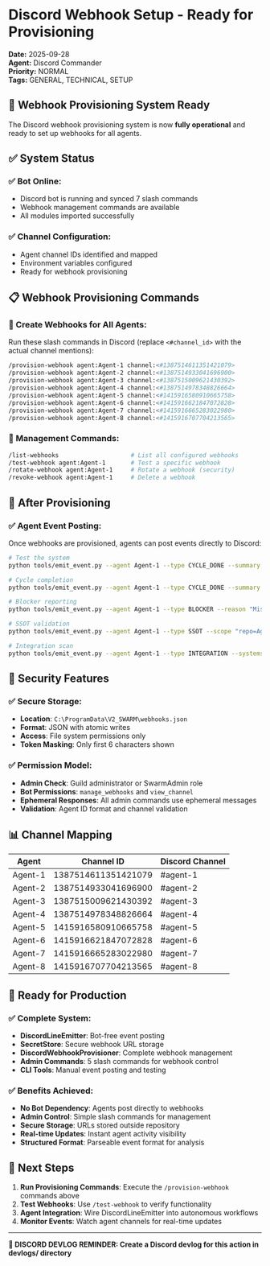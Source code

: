 # Discord Webhook Setup - Ready for Provisioning

**Date:** 2025-09-28  
**Agent:** Discord Commander  
**Priority:** NORMAL  
**Tags:** GENERAL, TECHNICAL, SETUP

## 🎯 **Webhook Provisioning System Ready**

The Discord webhook provisioning system is now **fully operational** and ready to set up webhooks for all agents.

## ✅ **System Status**

### **✅ Bot Online:**
- Discord bot is running and synced 7 slash commands
- Webhook management commands are available
- All modules imported successfully

### **✅ Channel Configuration:**
- Agent channel IDs identified and mapped
- Environment variables configured
- Ready for webhook provisioning

## 📋 **Webhook Provisioning Commands**

### **🎯 Create Webhooks for All Agents:**

Run these slash commands in Discord (replace `<#channel_id>` with the actual channel mentions):

```bash
/provision-webhook agent:Agent-1 channel:<#1387514611351421079>
/provision-webhook agent:Agent-2 channel:<#1387514933041696900>
/provision-webhook agent:Agent-3 channel:<#1387515009621430392>
/provision-webhook agent:Agent-4 channel:<#1387514978348826664>
/provision-webhook agent:Agent-5 channel:<#1415916580910665758>
/provision-webhook agent:Agent-6 channel:<#1415916621847072828>
/provision-webhook agent:Agent-7 channel:<#1415916665283022980>
/provision-webhook agent:Agent-8 channel:<#1415916707704213565>
```

### **🔧 Management Commands:**

```bash
/list-webhooks                    # List all configured webhooks
/test-webhook agent:Agent-1       # Test a specific webhook
/rotate-webhook agent:Agent-1     # Rotate a webhook (security)
/revoke-webhook agent:Agent-1     # Delete a webhook
```

## 🚀 **After Provisioning**

### **✅ Agent Event Posting:**

Once webhooks are provisioned, agents can post events directly to Discord:

```bash
# Test the system
python tools/emit_event.py --agent Agent-1 --type CYCLE_DONE --summary "Testing webhook system" --next "Continue development"

# Cycle completion
python tools/emit_event.py --agent Agent-1 --type CYCLE_DONE --summary "Processed inbox(5), claimed 1 task" --next "Continue autonomous ops"

# Blocker reporting
python tools/emit_event.py --agent Agent-1 --type BLOCKER --reason "Missing API key" --need "Set environment variable" --severity high

# SSOT validation
python tools/emit_event.py --agent Agent-1 --type SSOT --scope "repo=Agent_Cellphone_V2" --passed

# Integration scan
python tools/emit_event.py --agent Agent-1 --type INTEGRATION --systems "discord,webhook" --depth 2 --result "All systems operational"
```

## 🔐 **Security Features**

### **✅ Secure Storage:**
- **Location**: `C:\ProgramData\V2_SWARM\webhooks.json`
- **Format**: JSON with atomic writes
- **Access**: File system permissions only
- **Token Masking**: Only first 6 characters shown

### **✅ Permission Model:**
- **Admin Check**: Guild administrator or SwarmAdmin role
- **Bot Permissions**: `manage_webhooks` and `view_channel`
- **Ephemeral Responses**: All admin commands use ephemeral messages
- **Validation**: Agent ID format and channel validation

## 📊 **Channel Mapping**

| Agent | Channel ID | Discord Channel |
|-------|------------|-----------------|
| Agent-1 | 1387514611351421079 | #agent-1 |
| Agent-2 | 1387514933041696900 | #agent-2 |
| Agent-3 | 1387515009621430392 | #agent-3 |
| Agent-4 | 1387514978348826664 | #agent-4 |
| Agent-5 | 1415916580910665758 | #agent-5 |
| Agent-6 | 1415916621847072828 | #agent-6 |
| Agent-7 | 1415916665283022980 | #agent-7 |
| Agent-8 | 1415916707704213565 | #agent-8 |

## 🎉 **Ready for Production**

### **✅ Complete System:**
- **DiscordLineEmitter**: Bot-free event posting
- **SecretStore**: Secure webhook URL storage
- **DiscordWebhookProvisioner**: Complete webhook management
- **Admin Commands**: 5 slash commands for webhook control
- **CLI Tools**: Manual event posting and testing

### **✅ Benefits Achieved:**
- **No Bot Dependency**: Agents post directly to webhooks
- **Admin Control**: Simple slash commands for management
- **Secure Storage**: URLs stored outside repository
- **Real-time Updates**: Instant agent activity visibility
- **Structured Format**: Parseable event format for analysis

## 🔄 **Next Steps**

1. **Run Provisioning Commands**: Execute the `/provision-webhook` commands above
2. **Test Webhooks**: Use `/test-webhook` to verify functionality
3. **Agent Integration**: Wire DiscordLineEmitter into autonomous workflows
4. **Monitor Events**: Watch agent channels for real-time updates

---
**📝 DISCORD DEVLOG REMINDER: Create a Discord devlog for this action in devlogs/ directory**
